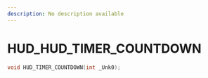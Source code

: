```yaml
---
description: No description available 
---
```


# HUD\_HUD_TIMER_COUNTDOWN

```cpp
void HUD_TIMER_COUNTDOWN(int _Unk0);
```